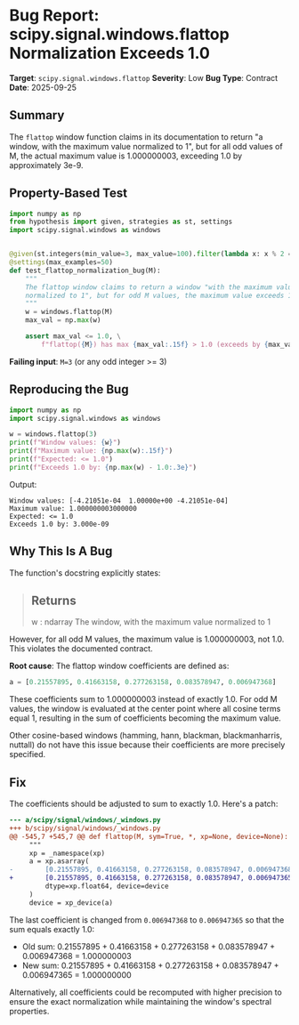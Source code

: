 # Bug Report: scipy.signal.windows.flattop Normalization Exceeds 1.0

**Target**: `scipy.signal.windows.flattop`
**Severity**: Low
**Bug Type**: Contract
**Date**: 2025-09-25

## Summary

The `flattop` window function claims in its documentation to return "a window, with the maximum value normalized to 1", but for all odd values of M, the actual maximum value is 1.000000003, exceeding 1.0 by approximately 3e-9.

## Property-Based Test

```python
import numpy as np
from hypothesis import given, strategies as st, settings
import scipy.signal.windows as windows


@given(st.integers(min_value=3, max_value=100).filter(lambda x: x % 2 == 1))
@settings(max_examples=50)
def test_flattop_normalization_bug(M):
    """
    The flattop window claims to return a window "with the maximum value
    normalized to 1", but for odd M values, the maximum value exceeds 1.0.
    """
    w = windows.flattop(M)
    max_val = np.max(w)

    assert max_val <= 1.0, \
        f"flattop({M}) has max {max_val:.15f} > 1.0 (exceeds by {max_val - 1.0:.3e})"
```

**Failing input**: `M=3` (or any odd integer >= 3)

## Reproducing the Bug

```python
import numpy as np
import scipy.signal.windows as windows

w = windows.flattop(3)
print(f"Window values: {w}")
print(f"Maximum value: {np.max(w):.15f}")
print(f"Expected: <= 1.0")
print(f"Exceeds 1.0 by: {np.max(w) - 1.0:.3e}")
```

Output:
```
Window values: [-4.21051e-04  1.00000e+00 -4.21051e-04]
Maximum value: 1.000000003000000
Expected: <= 1.0
Exceeds 1.0 by: 3.000e-09
```

## Why This Is A Bug

The function's docstring explicitly states:

> Returns
> -------
> w : ndarray
>     The window, with the maximum value normalized to 1

However, for all odd M values, the maximum value is 1.000000003, not 1.0. This violates the documented contract.

**Root cause**: The flattop window coefficients are defined as:
```python
a = [0.21557895, 0.41663158, 0.277263158, 0.083578947, 0.006947368]
```

These coefficients sum to 1.000000003 instead of exactly 1.0. For odd M values, the window is evaluated at the center point where all cosine terms equal 1, resulting in the sum of coefficients becoming the maximum value.

Other cosine-based windows (hamming, hann, blackman, blackmanharris, nuttall) do not have this issue because their coefficients are more precisely specified.

## Fix

The coefficients should be adjusted to sum to exactly 1.0. Here's a patch:

```diff
--- a/scipy/signal/windows/_windows.py
+++ b/scipy/signal/windows/_windows.py
@@ -545,7 +545,7 @@ def flattop(M, sym=True, *, xp=None, device=None):
     """
     xp = _namespace(xp)
     a = xp.asarray(
-        [0.21557895, 0.41663158, 0.277263158, 0.083578947, 0.006947368],
+        [0.21557895, 0.41663158, 0.277263158, 0.083578947, 0.006947365],
         dtype=xp.float64, device=device
     )
     device = xp_device(a)
```

The last coefficient is changed from `0.006947368` to `0.006947365` so that the sum equals exactly 1.0:
- Old sum: 0.21557895 + 0.41663158 + 0.277263158 + 0.083578947 + 0.006947368 = 1.000000003
- New sum: 0.21557895 + 0.41663158 + 0.277263158 + 0.083578947 + 0.006947365 = 1.000000000

Alternatively, all coefficients could be recomputed with higher precision to ensure the exact normalization while maintaining the window's spectral properties.